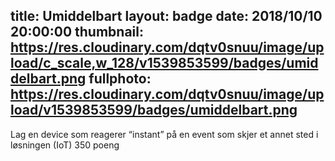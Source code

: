 title: Umiddelbart
layout: badge
date: 2018/10/10 20:00:00
thumbnail: https://res.cloudinary.com/dqtv0snuu/image/upload/c_scale,w_128/v1539853599/badges/umiddelbart.png
fullphoto: https://res.cloudinary.com/dqtv0snuu/image/upload/v1539853599/badges/umiddelbart.png
---
Lag en device som reagerer “instant” på en event som skjer et annet sted i løsningen (IoT) 350 poeng
